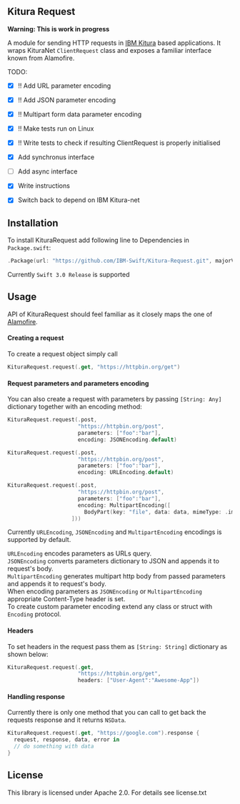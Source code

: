 Kitura Request
-------------

**Warning: This is work in progress**

A module for sending HTTP requests in [IBM Kitura](https://github.com/IBM-Swift/Kitura) based applications. It wraps KituraNet `ClientRequest` class and exposes a familiar interface known from Alamofire.

TODO:
- [x] !! Add URL parameter encoding
- [x] !! Add JSON parameter encoding
- [x] !! Multipart form data parameter encoding
- [x] !! Make tests run on Linux
- [x] !! Write tests to check if resulting ClientRequest is properly initialised
- [x] Add synchronus interface
- [ ] Add async interface
- [x] Write instructions
- [x] Switch back to depend on IBM Kitura-net


## Installation
To install KituraRequest add following line to Dependencies in `Package.swift`:

```swift
.Package(url: "https://github.com/IBM-Swift/Kitura-Request.git", majorVersion: 0)
```

Currently `Swift 3.0 Release` is supported

## Usage
API of KituraRequest should feel familiar as it closely maps the one of [Alamofire](https://github.com/Alamofire/Alamofire).

#### Creating a request
To create a request object simply call

```swift
KituraRequest.request(.get, "https://httpbin.org/get")
```

#### Request parameters and parameters encoding
You can also create a request with parameters by passing `[String: Any]` dictionary together with an encoding method:

```swift
KituraRequest.request(.post,
                      "https://httpbin.org/post",
                      parameters: ["foo":"bar"],
                      encoding: JSONEncoding.default)
```

```swift
KituraRequest.request(.post,
                      "https://httpbin.org/post",
                      parameters: ["foo":"bar"],
                      encoding: URLEncoding.default)
```

```swift
KituraRequest.request(.post,
                      "https://httpbin.org/post",
                      parameters: ["foo":"bar"],
                      encoding: MultipartEncoding([
                        BodyPart(key: "file", data: data, mimeType: .image(.png), fileName: "image.jpg")
                    ]))
```

Currently `URLEncoding`, `JSONEncoding` and `MultipartEncoding` encodings is supported by default.

`URLEncoding` encodes parameters as URLs query.  
`JSONEncoding` converts parameters dictionary to JSON and appends it to request's body.  
`MultipartEncoding` generates multipart http body from passed parameters and appends it to request's body.  
When encoding parameters as `JSONEncoding` or `MultipartEncoding` appropriate Content-Type header is set.  
To create custom parameter encoding extend any class or struct with `Encoding` protocol.


#### Headers
To set headers in the request pass them as `[String: String]` dictionary as shown below:

```swift
KituraRequest.request(.get,
                      "https://httpbin.org/get",
                      headers: ["User-Agent":"Awesome-App"])
```

#### Handling response
Currently there is only one method that you can call to get back the requests response and it returns `NSData`.

```swift
KituraRequest.request(.get, "https://google.com").response {
  request, response, data, error in
  // do something with data
}
```

## License
This library is licensed under Apache 2.0. For details see license.txt
